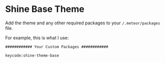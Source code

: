 # Shine Base Theme

Add the theme and any other required packages to your `/.meteor/packages` file. 

For example, this is what I use:

```
############ Your Custom Packages ############

keycode:shine-theme-base
```
